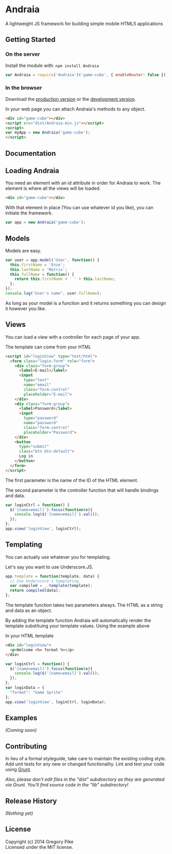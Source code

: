 # Andraia

A lightweight JS framework for building simple mobile HTML5 applications

## Getting Started
### On the server
Install the module with: `npm install Andraia`

```javascript
var Andraia = require('Andraia')('game-cube', { enableRouter: false }); // Untested
```

### In the browser
Download the [production version][min] or the [development version][max].

[min]: https://raw.github.com/grevory/andraia-js-mobile-framework/master/dist/Andraia.min.js
[max]: https://raw.github.com/grevory/andraia-js-mobile-framework/master/dist/Andraia.js

In your web page you can attach Andraia's methods to any object.

```html
<div id="game-cube"></div>
<script src="dist/Andraia.min.js"></script>
<script>
var myApp = new Andraia('game-cube');
</script>
```

## Documentation
Loading Andraia
---------------

You need an element with an id attribute in order for Andraia to work. The element is where all the views will be loaded.

```html
<div id="game-cube"></div>
```

With that element in place (You can use whatever id you like), you can initiate the framework.

```javascript
var app = new Andraia('game-cube');
```


Models
------

Models are easy.

```javascript
var user = app.model('User', function() {
  this.firstName = 'Enzo';
  this.lastName = 'Matrix';
  this.fullName = function() {
    return this.firstName + ' ' + this.lastName;
  };
});
console.log("User's name", user.fullName);
```

As long as your model is a function and it returns something you can design it however you like.

Views
-----

You can load a view with a controller for each page of your app. 

The template can come from your HTML

```html
<script id="loginView" type="text/html">
  <form class="login-form" role="form">
    <div class="form-group">
      <label>E-mail</label>
      <input 
        type="text"
        name="email"
        class="form-control"
        placeholder="E-mail">
    </div>
    <div class="form-group">
      <label>Password</label>
      <input
        type="password"
        name="password"
        class="form-control"
        placeholder="Password">
    </div>
    <button 
      type="submit" 
      class="btn btn-default">
      Log in
    </button>
  </form>
</script>
```

The first parameter is the name of the ID of the HTML element.

The second parameter is the controller function that will handle bindings and data.

```javascript
var loginCtrl = function() {
  $('[name=email]').focus(function(e){
    console.log($('[name=email]').val());
  });
};
app.view('loginView', loginCtrl);
```

Templating
----------

You can actually use whatever you for templating.

Let's say you want to use Underscore.JS.

```javascript
app.template = function(template, data) {
  // Use Underscore's templating
  var compiled = _.template(template);
  return compiled(data);
};
```

The template function takes two parameters always. The HTML as a string and data as an object.

By adding the template function Andraia will automatically render the template substituing your template values. Using the example above

In your HTML template

```html
<div id="loginView">
  <p>Welcome <%= format %></p>
</div>
```

```javascript
var loginCtrl = function() {
  $('[name=email]').focus(function(e){
    console.log($('[name=email]').val());
  });
};
var loginData = {
  "format": "Game Sprite"
};
app.view('loginView', loginCtrl, loginData);
```

## Examples
_(Coming soon)_

## Contributing
In lieu of a formal styleguide, take care to maintain the existing coding style. Add unit tests for any new or changed functionality. Lint and test your code using [Grunt](http://gruntjs.com/).

_Also, please don't edit files in the "dist" subdirectory as they are generated via Grunt. You'll find source code in the "lib" subdirectory!_

## Release History
_(Nothing yet)_

## License
Copyright (c) 2014 Gregory Pike  
Licensed under the MIT license.
